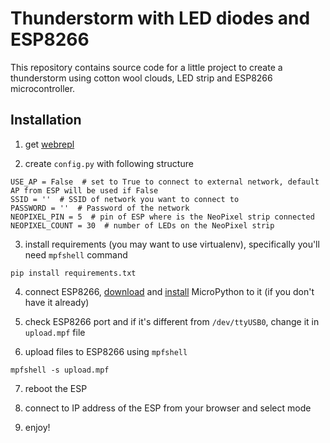 Thunderstorm with LED diodes and ESP8266
===

This repository contains source code for a little project to create a thunderstorm using cotton wool clouds, LED strip and ESP8266 microcontroller.

Installation
---

1) get [webrepl](https://github.com/micropython/webrepl)

2) create `config.py` with following structure

```
USE_AP = False  # set to True to connect to external network, default AP from ESP will be used if False
SSID = ''  # SSID of network you want to connect to
PASSWORD = ''  # Password of the network
NEOPIXEL_PIN = 5  # pin of ESP where is the NeoPixel strip connected
NEOPIXEL_COUNT = 30  # number of LEDs on the NeoPixel strip
```

3) install requirements (you may want to use virtualenv), specifically you'll need `mpfshell` command

```
pip install requirements.txt
```

4) connect ESP8266, [download](https://micropython.org/download#esp8266) and [install](https://docs.micropython.org/en/latest/esp8266/esp8266/tutorial/intro.html#deploying-the-firmware) MicroPython to it (if you don't have it already)

5) check ESP8266 port and if it's different from `/dev/ttyUSB0`, change it in `upload.mpf` file

6) upload files to ESP8266 using `mpfshell`

```
mpfshell -s upload.mpf
```

7) reboot the ESP

8) connect to IP address of the ESP from your browser and select mode

9) enjoy!
